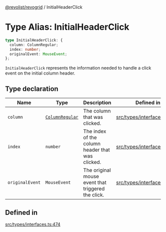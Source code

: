 [@revolist/revogrid](README.md) / InitialHeaderClick

# Type Alias: InitialHeaderClick

```ts
type InitialHeaderClick: {
  column: ColumnRegular;
  index: number;
  originalEvent: MouseEvent;
};
```

`InitialHeaderClick` represents the information needed to handle a click
event on the initial column header.

## Type declaration

| Name | Type | Description | Defined in |
| ------ | ------ | ------ | ------ |
| `column` | [`ColumnRegular`](Interface.ColumnRegular.md) | The column that was clicked. | [src/types/interfaces.ts:486](https://github.com/revolist/revogrid/blob/a849a2bedd405f9be6994ce2465b998f17fd214c/src/types/interfaces.ts#L486) |
| `index` | `number` | The index of the column header that was clicked. | [src/types/interfaces.ts:478](https://github.com/revolist/revogrid/blob/a849a2bedd405f9be6994ce2465b998f17fd214c/src/types/interfaces.ts#L478) |
| `originalEvent` | `MouseEvent` | The original mouse event that triggered the click. | [src/types/interfaces.ts:482](https://github.com/revolist/revogrid/blob/a849a2bedd405f9be6994ce2465b998f17fd214c/src/types/interfaces.ts#L482) |

## Defined in

[src/types/interfaces.ts:474](https://github.com/revolist/revogrid/blob/a849a2bedd405f9be6994ce2465b998f17fd214c/src/types/interfaces.ts#L474)

